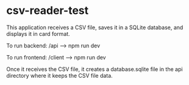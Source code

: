 # csv-reader-test
This application receives a CSV file, saves it in a SQLite database, and displays it in card format.

To run backend: /api --> npm run dev

To run frontend: /client --> npm run dev

Once it receives the CSV file, it creates a database.sqlite file in the api directory where it keeps the CSV file data.
